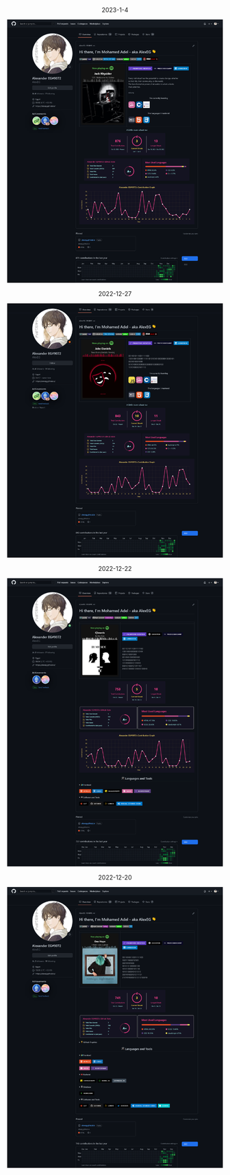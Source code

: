 <p align="center"> 2023-1-4</p>

![2023-1-4](images/Screenshot%202023-01-04%20at%2000-02-23%20AlexEG.png)

<p align="center"> 2022-12-27</p>

![2022-12-27](images/Screenshot%202022-12-27%20at%2003-18-35%20AlexEG%20-%20Overview.png)

<p align="center"> 2022-12-22</p>

![2022-12-20](<images/Screenshot%202022-12-22%20at%2006-05-35%20AlexEG%20(Alexander%20EG%239072).png>)

<p align="center"> 2022-12-20</p>

![2022-12-20](images/Screenshot%202022-12-20%20at%2013-35-17%20AlexEG%20-%20Overview.png)
